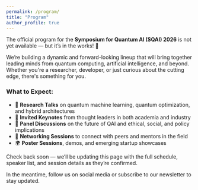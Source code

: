 ```yaml
---
permalink: /program/
title: "Program"
author_profile: true
---
```


The official program for the **Symposium for Quantum AI (SQAI) 2026** is not yet available — but it’s in the works! 🚧

We’re building a dynamic and forward-looking lineup that will bring together leading minds from quantum computing, artificial intelligence, and beyond. Whether you're a researcher, developer, or just curious about the cutting edge, there's something for you.

### What to Expect:
- 🔬 **Research Talks** on quantum machine learning, quantum optimization, and hybrid architectures
- 🧠 **Invited Keynotes** from thought leaders in both academia and industry
- 💬 **Panel Discussions** on the future of QAI and ethical, social, and policy implications
- 🤝 **Networking Sessions** to connect with peers and mentors in the field
- 🌍 **Poster Sessions**, demos, and emerging startup showcases

Check back soon — we’ll be updating this page with the full schedule, speaker list, and session details as they’re confirmed.

In the meantime, follow us on social media or subscribe to our newsletter to stay updated.

<!-- 可在此处添加日程表、时间安排、演讲嘉宾、分会场等内容 -->
